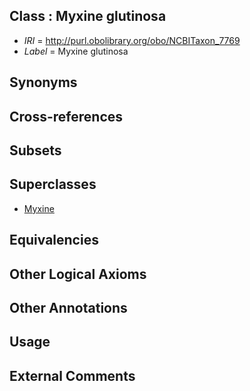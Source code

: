 
## Class : Myxine glutinosa

 * *IRI* = http://purl.obolibrary.org/obo/NCBITaxon_7769
 * *Label* = Myxine glutinosa

## Synonyms


## Cross-references


## Subsets


## Superclasses

 * [Myxine](../../NCBITaxon/55/NCBITaxon_110555.md)

## Equivalencies


## Other Logical Axioms


## Other Annotations


## Usage


## External Comments

